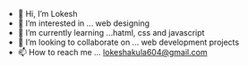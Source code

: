 - 👋 Hi, I’m Lokesh 
- 👀 I’m interested in ... web designing
- 🌱 I’m currently learning ...hatml, css and javascript
- 💞️ I’m looking to collaborate on ...  web development projects
- 📫 How to reach me ...  lokeshakula604@gmail.com

<!---
Lokeshloki630/Lokeshloki630 is a ✨ special ✨ repository because its `README.md` (this file) appears on your GitHub profile.
You can click the Preview link to take a look at your changes.
--->
